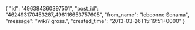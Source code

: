  {
   "id": "496384360397501",
   "post_id": "462493170453287_496116653757605",
   "from_name": "Icbeonne Senama",
   "message": "wiki? gross.",
   "created_time": "2013-03-26T15:19:51+0000"
 }
